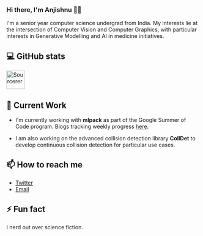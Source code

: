 ### Hi there, I'm Anjishnu 👋🏻

I'm a senior year computer science undergrad from India. My interests lie at the intersection of Computer Vision and Computer Graphics, with particular interests in Generative Modelling and AI in medicine initiatives. 

💻 GitHub stats
---

<div>
  <p>
<a href="https://sourcerer.io/iamshnoo"><img src="https://sourcerer.io/icons/logo-sharing.svg" height="48px" alt="Sourcerer"></a>
  </p>
</div>

🔭 Current Work
---

- I'm currently working with **mlpack** as part of the Google Summer of Code program. Blogs tracking weekly progress [here](https://iamshnoo.github.io/blog/).

- I am also working on the advanced collision detection library **CollDet** to develop continuous collision detection for particular use cases.


📫 How to reach me
---
- [Twitter](https://twitter.com/iamshnoo)
- [Email](mukherjee.anjishnu@gmail.com)


⚡ Fun fact
---

I nerd out over science fiction.

<!--
**iamshnoo/iamshnoo** is a ✨ _special_ ✨ repository because its `README.md` (this file) appears on your GitHub profile.



- 🔭 I’m currently working on ...
- 🌱 I’m currently learning ...
- 👯 I’m looking to collaborate on ...
- 🤔 I’m looking for help with ...
- 💬 Ask me about ...
- 📫 How to reach me: ...
- 😄 Pronouns: ...
- ⚡ Fun fact: ...
-->
